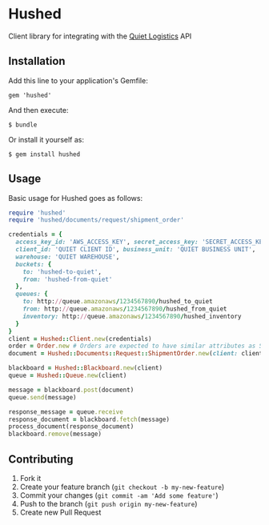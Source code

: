# Hushed

Client library for integrating with the [Quiet Logistics](http://quietlogistics.com) API

## Installation

Add this line to your application's Gemfile:

    gem 'hushed'

And then execute:

    $ bundle
    

Or install it yourself as:

    $ gem install hushed

## Usage

Basic usage for Hushed goes as follows:


```ruby
require 'hushed'
require 'hushed/documents/request/shipment_order'

credentials = {
  access_key_id: 'AWS_ACCESS_KEY', secret_access_key: 'SECRET_ACCESS_KEY',
  client_id: 'QUIET CLIENT ID', business_unit: 'QUIET BUSINESS UNIT',
  warehouse: 'QUIET WAREHOUSE',
  buckets: {
    to: 'hushed-to-quiet',
    from: 'hushed-from-quiet'
  },
  queues: {
    to: http://queue.amazonaws/1234567890/hushed_to_quiet
    from: http://queue.amazonaws/1234567890/hushed_from_quiet
    inventory: http://queue.amazonaws/1234567890/hushed_inventory
  }
}
client = Hushed::Client.new(credentials)
order = Order.new # Orders are expected to have similar attributes as ShopifyAPI::Order
document = Hushed::Documents::Request::ShipmentOrder.new(client: client, order: order)

blackboard = Hushed::Blackboard.new(client)
queue = Hushed::Queue.new(client)

message = blackboard.post(document)
queue.send(message)

response_message = queue.receive
response_document = blackboard.fetch(message)
process_document(response_document)
blackboard.remove(message)
```

## Contributing

1. Fork it
2. Create your feature branch (`git checkout -b my-new-feature`)
3. Commit your changes (`git commit -am 'Add some feature'`)
4. Push to the branch (`git push origin my-new-feature`)
5. Create new Pull Request
